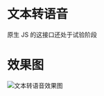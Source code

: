 # 文本转语音

原生 JS 的这接口还处于试验阶段

# 效果图

![文本转语音效果图](https://i.postimg.cc/L558R7Jr/2023-04-22-002848.png)

